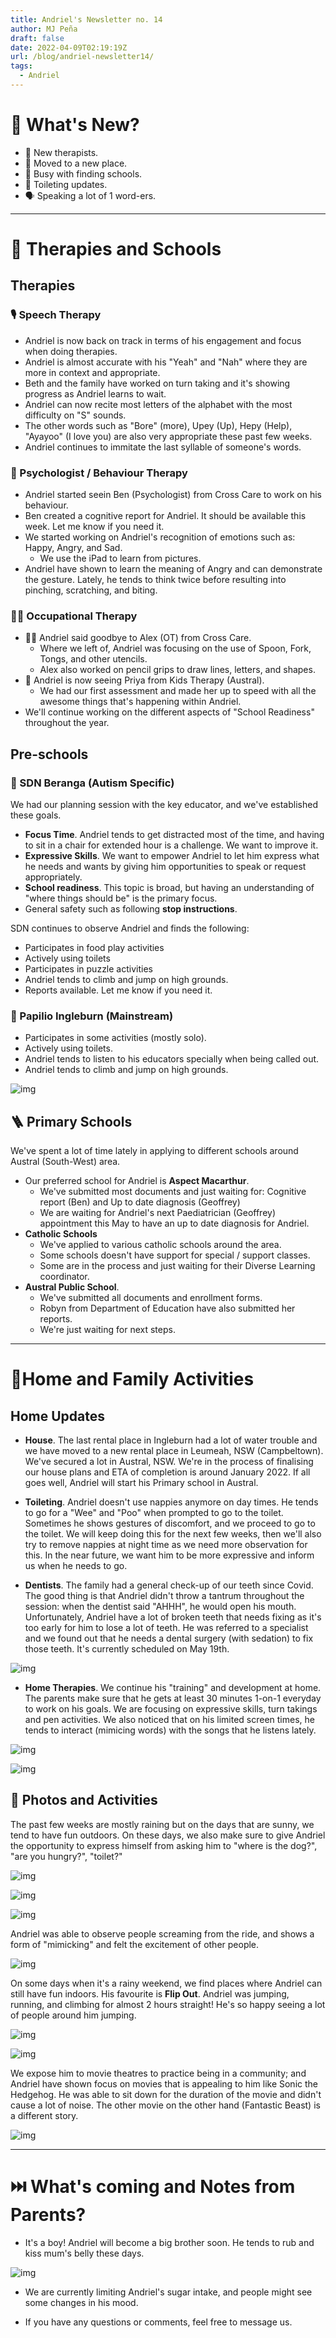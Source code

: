 ```yaml
---
title: Andriel's Newsletter no. 14
author: MJ Peña
draft: false
date: 2022-04-09T02:19:19Z
url: /blog/andriel-newsletter14/
tags:
  - Andriel
---
```


# 📰 What's New?

- 🤗 New therapists.
- 🏡 Moved to a new place.
- 🏫 Busy with finding schools.
- 🚽 Toileting updates.
- 🗣 Speaking a lot of 1 word-ers.

---

# 🏫 Therapies and Schools

## Therapies

### 🎙 Speech Therapy

- Andriel is now back on track in terms of his engagement and focus when doing therapies.
- Andriel is almost accurate with his "Yeah" and "Nah" where they are more in context and appropriate.
- Beth and the family have worked on turn taking and it's showing progress as Andriel learns to wait.
- Andriel can now recite most letters of the alphabet with the most difficulty on "S" sounds.
- The other words such as "Bore" (more), Upey (Up), Hepy (Help), "Ayayoo" (I love you) are also very appropriate these past few weeks.
- Andriel continues to immitate the last syllable of someone's words.

### 🧠 Psychologist / Behaviour Therapy

- Andriel started seein Ben (Psychologist) from Cross Care to work on his behaviour.
- Ben created a cognitive report for Andriel. It should be available this week. Let me know if you need it.
- We started working on Andriel's recognition of emotions such as: Happy, Angry, and Sad.
  - We use the iPad to learn from pictures.
- Andriel have shown to learn the meaning of Angry and can demonstrate the gesture. Lately, he tends to think twice before resulting into pinching, scratching, and biting.

### 🚴‍♀️ Occupational Therapy

- 👋🏼 Andriel said goodbye to Alex (OT) from Cross Care.
  - Where we left of, Andriel was focusing on the use of Spoon, Fork, Tongs, and other utencils.
  - Alex also worked on pencil grips to draw lines, letters, and shapes.
- 👀 Andriel is now seeing Priya from Kids Therapy (Austral).
  - We had our first assessment and made her up to speed with all the awesome things that's happening within Andriel.
- We'll continue working on the different aspects of "School Readiness" throughout the year.

## Pre-schools

### 🌈 SDN Beranga (Autism Specific)

We had our planning session with the key educator, and we've established these goals.

- **Focus Time**. Andriel tends to get distracted most of the time, and having to sit in a chair for extended hour is a challenge. We want to improve it.
- **Expressive Skills**. We want to empower Andriel to let him express what he needs and wants by giving him opportunities to speak or request appropriately.
- **School readiness**. This topic is broad, but having an understanding of "where things should be" is the primary focus.
- General safety such as following **stop instructions**.

SDN continues to observe Andriel and finds the following:

- Participates in food play activities
- Actively using toilets
- Participates in puzzle activities
- Andriel tends to climb and jump on high grounds.
- Reports available. Let me know if you need it.

### 🦋 Papilio Ingleburn (Mainstream)

- Participates in some activities (mostly solo).
- Actively using toilets.
- Andriel tends to listen to his educators specially when being called out.
- Andriel tends to climb and jump on high grounds.

![img](/2022/04/20220410213144.png)

## 🪜 Primary Schools

We've spent a lot of time lately in applying to different schools around Austral (South-West) area.

- Our preferred school for Andriel is **Aspect Macarthur**.
  - We've submitted most documents and just waiting for: Cognitive report (Ben) and Up to date diagnosis (Geoffrey)
  - We are waiting for Andriel's next Paediatrician (Geoffrey) appointment this May to have an up to date diagnosis for Andriel.
- **Catholic Schools**
  - We've applied to various catholic schools around the area.
  - Some schools doesn't have support for special / support classes.
  - Some are in the process and just waiting for their Diverse Learning coordinator.
- **Austral Public School**.
  - We've submitted all documents and enrollment forms.
  - Robyn from Department of Education have also submitted her reports.
  - We're just waiting for next steps.

---

# 🏡Home and Family Activities

## Home Updates

- **House**. The last rental place in Ingleburn had a lot of water trouble and we have moved to a new rental place in Leumeah, NSW (Campbeltown). We've secured a lot in Austral, NSW. We're in the process of finalising our house plans and ETA of completion is around January 2022. If all goes well, Andriel will start his Primary school in Austral.

- **Toileting**. Andriel doesn't use nappies anymore on day times. He tends to go for a "Wee" and "Poo" when prompted to go to the toilet. Sometimes he shows gestures of discomfort, and we proceed to go to the toilet. We will keep doing this for the next few weeks, then we'll also try to remove nappies at night time as we need more observation for this. In the near future, we want him to be more expressive and inform us when he needs to go.

- **Dentists**. The family had a general check-up of our teeth since Covid. The good thing is that Andriel didn't throw a tantrum throughout the session: when the dentist said "AHHH", he would open his mouth. Unfortunately, Andriel have a lot of broken teeth that needs fixing as it's too early for him to lose a lot of teeth. He was referred to a specialist and we found out that he needs a dental surgery (with sedation) to fix those teeth. It's currently scheduled on May 19th.

![img](/2022/04/20220410140406.png)

- **Home Therapies**. We continue his "training" and development at home. The parents make sure that he gets at least 30 minutes 1-on-1 everyday to work on his goals. We are focusing on expressive skills, turn takings and pen activities. We also noticed that on his limited screen times, he tends to interact (mimicing words) with the songs that he listens lately.

![img](/2022/04/20220410140835.png)

![img](/2022/04/20220410140911.png)

## 📸 Photos and Activities

The past few weeks are mostly raining but on the days that are sunny, we tend to have fun outdoors. On these days, we also make sure to give Andriel the opportunity to express himself from asking him to "where is the dog?", "are you hungry?", "toilet?"

![img](/2022/04/20220410141101.png)

![img](/2022/04/20220410141047.png)

![img](/2022/04/20220410220653.png)

Andriel was able to observe people screaming from the ride, and shows a form of "mimicking" and felt the excitement of other people.

![img](/2022/04/20220410220934.png)

On some days when it's a rainy weekend, we find places where Andriel can still have fun indoors. His favourite is **Flip Out**. Andriel was jumping, running, and climbing for almost 2 hours straight! He's so happy seeing a lot of people around him jumping.

![img](/2022/04/20220410140235.png)

![img](/2022/04/20220410140312.png)

We expose him to movie theatres to practice being in a community; and Andriel have shown focus on movies that is appealing to him like Sonic the Hedgehog. He was able to sit down for the duration of the movie and didn't cause a lot of noise. The other movie on the other hand (Fantastic Beast) is a different story.

![img](/2022/04/20220410220421.png)

---

# ⏭️ What's coming and Notes from Parents?

- It's a boy! Andriel will become a big brother soon. He tends to rub and kiss mum's belly these days.

![img](/2022/04/20220410220518.png)

- We are currently limiting Andriel's sugar intake, and people might see some changes in his mood.

- If you have any questions or comments, feel free to message us.
